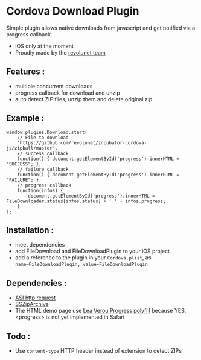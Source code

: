 Cordova Download Plugin
====

Simple plugin allows native downloads from javascript and get notified via a progress callback.

 - iOS only at the moment
 - Proudly made by the [revolunet team][2]

Features :
--

 - multiple concurrent downloads
 - progress callback for download and unzip
 - auto detect ZIP files, unzip them and delete original zip


Example :
--

    window.plugins.Download.start(
        // File to download
        'https://github.com/revolunet/incubator-cordova-js/zipball/master', 
        // success callback
        function() { document.getElementById('progress').innerHTML = "SUCCESS"; },
        // failure callback
        function() { document.getElementById('progress').innerHTML = "FAILURE"; },
        // progress callback
        function(infos) { 
            document.getElementById('progress').innerHTML = FileDownloader.status[infos.status] + ' ' + infos.progress;
        }
    );


Installation :
--

 - meet dependencies
 - add FileDownload and FileDownloadPlugin to your iOS project
 - add a reference to the plugin in your `Cordova.plist`, as `name=FileDownloadPlugin, value=FileDownloadPlugin`


Dependencies :
--

 - [ASI http request][0]
 - [SSZipArchive][1]
 - The HTML demo page use [Lea Verou Progress polyfill][3] because YES, &lt;progress&gt; is not yet implemented in Safari


Todo :
--

 - Use `content-type` HTTP header instead of extension to detect ZIPs

 [0]: https://github.com/pokeb/asi-http-request/tree
 [1]: https://github.com/samsoffes/ssziparchive
 [2]: http://revolunet.com
 [3]: http://lea.verou.me/polyfills/progress/